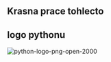 ## Krasna prace tohlecto
## logo pythonu 
 ![python-logo-png-open-2000](https://github.com/user-attachments/assets/d0e2382b-a38d-4e97-9619-e7f4f5721fb8)

